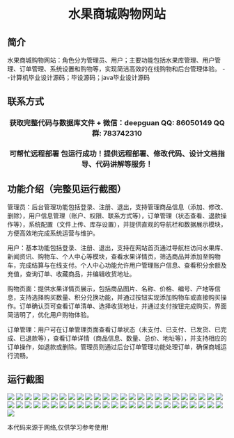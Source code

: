 <p><h1 align="center">水果商城购物网站</h1></p>

## 简介
水果商城购物网站：角色分为管理员、用户；主要功能包括水果库管理、用户管理、订单管理、系统设置和购物等，实现简洁高效的在线购物和后台管理体验。    --计算机毕业设计源码；毕设源码；java毕业设计源码


## 联系方式
<p><h3 align="center">获取完整代码与数据库文件 + 微信：deepguan QQ: 86050149 QQ群: 783742310</h3></p>
<p><h3 align="center">可帮忙远程部署 包运行成功！提供远程部署、修改代码、设计文档指导、代码讲解等服务！</h3></p>

## 功能介绍（完整见运行截图）
管理员：后台管理功能包括登录、注册、退出，支持管理商品信息（添加、修改、删除），用户信息管理（账户、权限、联系方式等），订单管理（状态查看、退款操作等），系统配置（文件上传、库存设置），并提供直观的导航栏和数据展示模块，方便高效地完成系统运营与维护。

用户：基本功能包括登录、注册、退出，支持在网站首页通过导航栏访问水果库、新闻资讯、购物车、个人中心等模块，查看水果详情页，筛选商品并添加至购物车，完成结算与在线支付。个人中心功能允许用户管理账户信息、查看积分余额及充值，查询订单、收藏商品，并编辑收货地址。

购物页面：提供水果详情页展示，包括商品图片、名称、价格、编号、产地等信息，支持选择购买数量、积分兑换功能，并通过按钮实现添加购物车或直接购买操作。订单确认页可查看订单清单、选择收货地址，并通过支付按钮完成购买，界面简洁明了，优化用户购物体验。

订单管理：用户可在订单管理页面查看订单状态（未支付、已支付、已发货、已完成、已退款等），查看订单详情（商品信息、数量、总价、地址等），并支持相应的订单操作，如退款或删除。管理员则通过后台订单管理功能处理订单，确保商城运行流畅。


## 运行截图
![](https://bs-1329754181.cos.ap-shanghai.myqcloud.com/ssm/FruitMarketShoppingWebsite/img/001.jpg)
![](https://bs-1329754181.cos.ap-shanghai.myqcloud.com/ssm/FruitMarketShoppingWebsite/img/002.jpg)
![](https://bs-1329754181.cos.ap-shanghai.myqcloud.com/ssm/FruitMarketShoppingWebsite/img/003.jpg)
![](https://bs-1329754181.cos.ap-shanghai.myqcloud.com/ssm/FruitMarketShoppingWebsite/img/004.jpg)
![](https://bs-1329754181.cos.ap-shanghai.myqcloud.com/ssm/FruitMarketShoppingWebsite/img/005.jpg)
![](https://bs-1329754181.cos.ap-shanghai.myqcloud.com/ssm/FruitMarketShoppingWebsite/img/006.jpg)
![](https://bs-1329754181.cos.ap-shanghai.myqcloud.com/ssm/FruitMarketShoppingWebsite/img/007.jpg)
![](https://bs-1329754181.cos.ap-shanghai.myqcloud.com/ssm/FruitMarketShoppingWebsite/img/008.jpg)
![](https://bs-1329754181.cos.ap-shanghai.myqcloud.com/ssm/FruitMarketShoppingWebsite/img/009.jpg)
![](https://bs-1329754181.cos.ap-shanghai.myqcloud.com/ssm/FruitMarketShoppingWebsite/img/010.jpg)
![](https://bs-1329754181.cos.ap-shanghai.myqcloud.com/ssm/FruitMarketShoppingWebsite/img/011.jpg)
![](https://bs-1329754181.cos.ap-shanghai.myqcloud.com/ssm/FruitMarketShoppingWebsite/img/012.jpg)
![](https://bs-1329754181.cos.ap-shanghai.myqcloud.com/ssm/FruitMarketShoppingWebsite/img/013.jpg)
![](https://bs-1329754181.cos.ap-shanghai.myqcloud.com/ssm/FruitMarketShoppingWebsite/img/014.jpg)
![](https://bs-1329754181.cos.ap-shanghai.myqcloud.com/ssm/FruitMarketShoppingWebsite/img/015.jpg)
![](https://bs-1329754181.cos.ap-shanghai.myqcloud.com/ssm/FruitMarketShoppingWebsite/img/016.jpg)
![](https://bs-1329754181.cos.ap-shanghai.myqcloud.com/ssm/FruitMarketShoppingWebsite/img/017.jpg)
![](https://bs-1329754181.cos.ap-shanghai.myqcloud.com/ssm/FruitMarketShoppingWebsite/img/018.jpg)
![](https://bs-1329754181.cos.ap-shanghai.myqcloud.com/ssm/FruitMarketShoppingWebsite/img/019.jpg)
![](https://bs-1329754181.cos.ap-shanghai.myqcloud.com/ssm/FruitMarketShoppingWebsite/img/020.jpg)
![](https://bs-1329754181.cos.ap-shanghai.myqcloud.com/ssm/FruitMarketShoppingWebsite/img/021.jpg)
![](https://bs-1329754181.cos.ap-shanghai.myqcloud.com/ssm/FruitMarketShoppingWebsite/img/022.jpg)
![](https://bs-1329754181.cos.ap-shanghai.myqcloud.com/ssm/FruitMarketShoppingWebsite/img/023.jpg)
![](https://bs-1329754181.cos.ap-shanghai.myqcloud.com/ssm/FruitMarketShoppingWebsite/img/024.jpg)
![](https://bs-1329754181.cos.ap-shanghai.myqcloud.com/ssm/FruitMarketShoppingWebsite/img/025.jpg)
![](https://bs-1329754181.cos.ap-shanghai.myqcloud.com/ssm/FruitMarketShoppingWebsite/img/026.jpg)
![](https://bs-1329754181.cos.ap-shanghai.myqcloud.com/ssm/FruitMarketShoppingWebsite/img/027.jpg)
![](https://bs-1329754181.cos.ap-shanghai.myqcloud.com/ssm/FruitMarketShoppingWebsite/img/028.jpg)
![](https://bs-1329754181.cos.ap-shanghai.myqcloud.com/ssm/FruitMarketShoppingWebsite/img/029.jpg)
![](https://bs-1329754181.cos.ap-shanghai.myqcloud.com/ssm/FruitMarketShoppingWebsite/img/030.jpg)
![](https://bs-1329754181.cos.ap-shanghai.myqcloud.com/ssm/FruitMarketShoppingWebsite/img/031.jpg)
![](https://bs-1329754181.cos.ap-shanghai.myqcloud.com/ssm/FruitMarketShoppingWebsite/img/032.jpg)
![](https://bs-1329754181.cos.ap-shanghai.myqcloud.com/ssm/FruitMarketShoppingWebsite/img/033.jpg)
![](https://bs-1329754181.cos.ap-shanghai.myqcloud.com/ssm/FruitMarketShoppingWebsite/img/034.jpg)
![](https://bs-1329754181.cos.ap-shanghai.myqcloud.com/ssm/FruitMarketShoppingWebsite/img/035.jpg)
![](https://bs-1329754181.cos.ap-shanghai.myqcloud.com/ssm/FruitMarketShoppingWebsite/img/036.jpg)
![](https://bs-1329754181.cos.ap-shanghai.myqcloud.com/ssm/FruitMarketShoppingWebsite/img/037.jpg)
![](https://bs-1329754181.cos.ap-shanghai.myqcloud.com/ssm/FruitMarketShoppingWebsite/img/038.jpg)
![](https://bs-1329754181.cos.ap-shanghai.myqcloud.com/ssm/FruitMarketShoppingWebsite/img/039.jpg)
![](https://bs-1329754181.cos.ap-shanghai.myqcloud.com/ssm/FruitMarketShoppingWebsite/img/040.jpg)
![](https://bs-1329754181.cos.ap-shanghai.myqcloud.com/ssm/FruitMarketShoppingWebsite/img/041.jpg)
![](https://bs-1329754181.cos.ap-shanghai.myqcloud.com/ssm/FruitMarketShoppingWebsite/img/042.jpg)
![](https://bs-1329754181.cos.ap-shanghai.myqcloud.com/ssm/FruitMarketShoppingWebsite/img/043.jpg)
![](https://bs-1329754181.cos.ap-shanghai.myqcloud.com/ssm/FruitMarketShoppingWebsite/img/044.jpg)
![](https://bs-1329754181.cos.ap-shanghai.myqcloud.com/ssm/FruitMarketShoppingWebsite/img/045.jpg)
![](https://bs-1329754181.cos.ap-shanghai.myqcloud.com/ssm/FruitMarketShoppingWebsite/img/046.jpg)
![](https://bs-1329754181.cos.ap-shanghai.myqcloud.com/ssm/FruitMarketShoppingWebsite/img/047.jpg)
![](https://bs-1329754181.cos.ap-shanghai.myqcloud.com/ssm/FruitMarketShoppingWebsite/img/048.jpg)
![](https://bs-1329754181.cos.ap-shanghai.myqcloud.com/ssm/FruitMarketShoppingWebsite/img/049.jpg)
![](https://bs-1329754181.cos.ap-shanghai.myqcloud.com/ssm/FruitMarketShoppingWebsite/img/050.jpg)
![](https://bs-1329754181.cos.ap-shanghai.myqcloud.com/ssm/FruitMarketShoppingWebsite/img/051.jpg)

<p>本代码来源于网络,仅供学习参考使用!</p>
